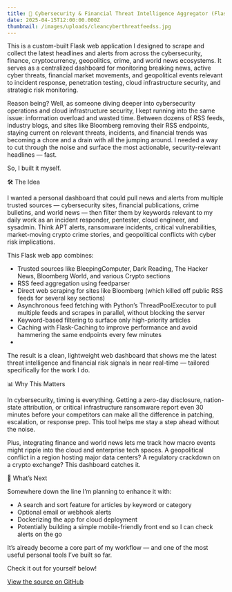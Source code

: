 ```yaml
---
title: 📡 Cybersecurity & Financial Threat Intelligence Aggregator (Flask Web App)
date: 2025-04-15T12:00:00.000Z
thumbnail: /images/uploads/cleancyberthreatfeedss.jpg
---
```

This is a custom-built Flask web application I designed to scrape and collect the latest headlines and alerts from across the cybersecurity, finance, cryptocurrency, geopolitics, crime, and world news ecosystems. It serves as a centralized dashboard for monitoring breaking news, active cyber threats, financial market movements, and geopolitical events relevant to incident response, penetration testing, cloud infrastructure security, and strategic risk monitoring.

Reason being? Well, as someone diving deeper into cybersecurity operations and cloud infrastructure security, I kept running into the same issue: information overload and wasted time. Between dozens of RSS feeds, industry blogs, and sites like Bloomberg removing their RSS endpoints, staying current on relevant threats, incidents, and financial trends was becoming a chore and a drain with all the jumping around. I needed a way to cut through the noise and surface the most actionable, security-relevant headlines — fast.

So, I built it myself.

🛠️ The Idea

I wanted a personal dashboard that could pull news and alerts from multiple trusted sources — cybersecurity sites, financial publications, crime bulletins, and world news — then filter them by keywords relevant to my daily work as an incident responder, pentester, cloud engineer, and sysadmin. Think APT alerts, ransomware incidents, critical vulnerabilities, market-moving crypto crime stories, and geopolitical conflicts with cyber risk implications.

This Flask web app combines:

* Trusted sources like BleepingComputer, Dark Reading, The Hacker News, Bloomberg World, and various Crypto sections
* RSS feed aggregation using feedparser
* Direct web scraping for sites like Bloomberg (which killed off public RSS feeds for several key sections)
* Asynchronous feed fetching with Python’s ThreadPoolExecutor to pull multiple feeds and scrapes in parallel, without blocking the server
* Keyword-based filtering to surface only high-priority articles
* Caching with Flask-Caching to improve performance and avoid hammering the same endpoints every few minutes
*

The result is a clean, lightweight web dashboard that shows me the latest threat intelligence and financial risk signals in near real-time — tailored specifically for the work I do.

📊 Why This Matters

In cybersecurity, timing is everything. Getting a zero-day disclosure, nation-state attribution, or critical infrastructure ransomware report even 30 minutes before your competitors can make all the difference in patching, escalation, or response prep. This tool helps me stay a step ahead without the noise.

Plus, integrating finance and world news lets me track how macro events might ripple into the cloud and enterprise tech spaces. A geopolitical conflict in a region hosting major data centers? A regulatory crackdown on a crypto exchange? This dashboard catches it.

🚀 What’s Next

Somewhere down the line I’m planning to enhance it with:

* A search and sort feature for articles by keyword or category
* Optional email or webhook alerts
* Dockerizing the app for cloud deployment
* Potentially building a simple mobile-friendly front end so I can check alerts on the go

It’s already become a core part of my workflow — and one of the most useful personal tools I’ve built so far.

Check it out for yourself below!

[View the source on GitHub](https://github.com/amtakeuchi/portfolio/tree/main/cyber_newsfeed_web)
